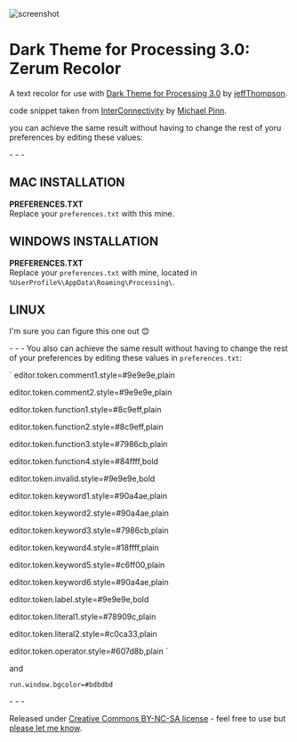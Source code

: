 ﻿![screenshot](https://raw.github.com/figurehe4d/DarkProcessingTheme_3.0/master/screenshot.png)

Dark Theme for Processing 3.0: Zerum Recolor
===================

A text recolor for use with [Dark Theme for Processing 3.0](https://github.com/jeffThompson/DarkProcessingTheme_3.0) by [jeffThompson](http://www.jeffreythompson.org). 

code snippet taken from [InterConnectivity](https://www.openprocessing.org/sketch/174460) by [Michael Pinn](https://www.openprocessing.org/user/39442).

you can achieve the same result without having to change the rest of yoru preferences by editing these values:

\- \- \-

## MAC INSTALLATION  
**PREFERENCES.TXT**  
Replace your `preferences.txt` with this mine.

## WINDOWS INSTALLATION  
**PREFERENCES.TXT**  
Replace your `preferences.txt` with mine, located in `%UserProfile%\AppData\Roaming\Processing\`.

## LINUX  
I'm sure you can figure this one out 😊

\- \- \-
You also can achieve the same result without having to change the rest of your preferences by editing these values in `preferences.txt`:

`
editor.token.comment1.style=#9e9e9e,plain

editor.token.comment2.style=#9e9e9e,plain

editor.token.function1.style=#8c9eff,plain

editor.token.function2.style=#8c9eff,plain

editor.token.function3.style=#7986cb,plain

editor.token.function4.style=#84ffff,bold

editor.token.invalid.style=#9e9e9e,bold

editor.token.keyword1.style=#90a4ae,plain

editor.token.keyword2.style=#90a4ae,plain

editor.token.keyword3.style=#7986cb,plain

editor.token.keyword4.style=#18ffff,plain

editor.token.keyword5.style=#c6ff00,plain

editor.token.keyword6.style=#90a4ae,plain

editor.token.label.style=#9e9e9e,bold

editor.token.literal1.style=#78909c,plain

editor.token.literal2.style=#c0ca33,plain

editor.token.operator.style=#607d8b,plain
`

and

`
run.window.bgcolor=#bdbdbd
`

\- \- \-

Released under [Creative Commons BY-NC-SA license](http://creativecommons.org/licenses/by-nc-sa/3.0/) - feel free to use but [please let me know](deft.motive@gmail.com).
